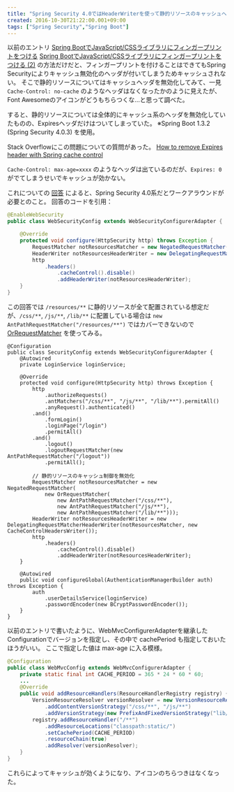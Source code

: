 ```yaml
---
title: "Spring Security 4.0ではHeaderWriterを使って静的リソースのキャッシュヘッダを適切につける"
created: 2016-10-30T21:22:00.001+09:00
tags: ["Spring Security","Spring Boot"]
---
```

以前のエントリ
[Spring BootでJavaScript/CSSライブラリにフィンガープリントをつける](http://ksoichiro.blogspot.jp/2016/03/spring-bootjavascriptcss.html)
[Spring BootでJavaScript/CSSライブラリにフィンガープリントをつける (2)](http://ksoichiro.blogspot.jp/2016/03/spring-bootjavascriptcss-2.html)
の方法だけだと、フィンガープリントを付けることはできてもSpring Securityによりキャッシュ無効化のヘッダが付いてしまうためキャッシュされない。
そこで静的リソースについてはキャッシュヘッダを無効化してみて、一見 `Cache-Control: no-cache` のようなヘッダはなくなったかのように見えたが、Font Awesomeのアイコンがどうもちらつくな…と思って調べた。

すると、静的リソースについては全体的にキャッシュ系のヘッダを無効化していたものの、Expiresヘッダだけはついてしまっていた。
※Spring Boot 1.3.2 (Spring Security 4.0.3) を使用。

<!--more-->

Stack Overflowにこの問題についての質問があった。
[How to remove Expires header with Spring cache control](http://stackoverflow.com/questions/36011255/how-to-remove-expires-header-with-spring-cache-control)

`Cache-Control: max-age=xxxx` のようなヘッダは出ているのだが、`Expires: 0` がでてしまうせいでキャッシュが効かない。

これについての [回答](http://stackoverflow.com/a/36017075/4285965) によると、Spring Security 4.0系だとワークアラウンドが必要とのこと。
回答のコードを引用：

```java
@EnableWebSecurity
public class WebSecurityConfig extends WebSecurityConfigurerAdapter {

    @Override
    protected void configure(HttpSecurity http) throws Exception {
        RequestMatcher notResourcesMatcher = new NegatedRequestMatcher(new AntPathRequestMatcher("/resources/**"));
        HeaderWriter notResourcesHeaderWriter = new DelegatingRequestMatcherHeaderWriter(notResourcesMatcher , new CacheControlHeadersWriter());
        http
            .headers()
                .cacheControl().disable()
                .addHeaderWriter(notResourcesHeaderWriter);
    }
}
```

この回答では `/resources/**` に静的リソースが全て配置されている想定だが、`/css/**`, `/js/**`, `/lib/**` に配置している場合は `new AntPathRequestMatcher("/resources/**")` ではカバーできないので [OrRequestMatcher](http://docs.spring.io/spring-security/site/docs/4.0.3.RELEASE/apidocs/org/springframework/security/web/util/matcher/OrRequestMatcher.html) を使ってみる。

```
@Configuration
public class SecurityConfig extends WebSecurityConfigurerAdapter {
    @Autowired
    private LoginService loginService;

    @Override
    protected void configure(HttpSecurity http) throws Exception {
        http
            .authorizeRequests()
            .antMatchers("/css/**", "/js/**", "/lib/**").permitAll()
            .anyRequest().authenticated()
        .and()
            .formLogin()
            .loginPage("/login")
            .permitAll()
        .and()
            .logout()
            .logoutRequestMatcher(new AntPathRequestMatcher("/logout"))
            .permitAll();

        // 静的リソースのキャッシュ制御を無効化
        RequestMatcher notResourcesMatcher = new NegatedRequestMatcher(
            new OrRequestMatcher(
                new AntPathRequestMatcher("/css/**"),
                new AntPathRequestMatcher("/js/**"),
                new AntPathRequestMatcher("/lib/**")));
        HeaderWriter notResourcesHeaderWriter = new DelegatingRequestMatcherHeaderWriter(notResourcesMatcher, new CacheControlHeadersWriter());
        http
            .headers()
                .cacheControl().disable()
                .addHeaderWriter(notResourcesHeaderWriter);
    }

    @Autowired
    public void configureGlobal(AuthenticationManagerBuilder auth) throws Exception {
        auth
            .userDetailsService(loginService)
            .passwordEncoder(new BCryptPasswordEncoder());
    }
}
```

以前のエントリで書いたように、WebMvcConfigurerAdapterを継承したConfigurationでバージョンを指定し、その中で cachePeriod も指定しておいたほうがいい。
ここで指定した値は max-age に入る模様。

```java
@Configuration
public class WebMvcConfig extends WebMvcConfigurerAdapter {
    private static final int CACHE_PERIOD = 365 * 24 * 60 * 60;
    ...
    @Override
    public void addResourceHandlers(ResourceHandlerRegistry registry) {
        VersionResourceResolver versionResolver = new VersionResourceResolver()
            .addContentVersionStrategy("/css/**", "/js/**")
            .addVersionStrategy(new PrefixAndFixedVersionStrategy("lib/", gitProperties.getCommitId()), "/lib/**");
        registry.addResourceHandler("/**")
            .addResourceLocations("classpath:static/")
            .setCachePeriod(CACHE_PERIOD)
            .resourceChain(true)
            .addResolver(versionResolver);
    }
}
```

これらによってキャッシュが効くようになり、アイコンのちらつきはなくなった。
